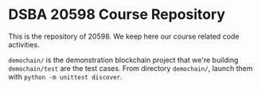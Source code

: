 # DSBA 20598 Course Repository

This is the repository of 20598. We keep here our course related code activities.

`demochain/`  is the demonstration blockchain project that we're building
`demochain/test` are the test cases. From directory `demochain/`, launch them with `python -m unittest discover`.
